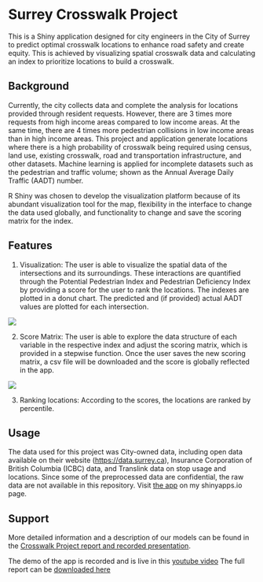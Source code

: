 # Surrey Crosswalk Project
This is a Shiny application designed for city engineers in the City of Surrey to predict optimal crosswalk locations to enhance road safety and create equity. This is achieved by visualizing spatial crosswalk data and calculating an index to prioritize locations to build a crosswalk. 

## Background
Currently, the city collects data and complete the analysis for locations provided through resident requests. However, there are 3 times more requests from high income areas compared to low income areas. At the same time, there are 4 times more pedestrian collisions in low income areas than in high income areas. This project and application generate locations where there is a high probability of crosswalk being required using census, land use, existing crosswalk, road and transportation infrastructure, and other datasets. Machine learning is applied for incomplete datasets such as the pedestrian and traffic volume; shown as the Annual Average Daily Traffic (AADT) number.

R Shiny was chosen to develop the visualization platform because of its abundant visualization tool for the map, flexibility in the interface to change the data used globally, and functionality to change and save the scoring matrix for the index.

## Features
1. Visualization: The user is able to visualize the spatial data of the intersections and its surroundings. These interactions are quantified through the Potential Pedestrian Index and Pedestrian Deficiency Index by providing a score for the user to rank the locations. The indexes are plotted in a donut chart. The predicted and (if provided) actual AADT values are plotted for each intersection.

![](surrey_map.gif)

2. Score Matrix: The user is able to explore the data structure of each variable in the respective index and adjust the scoring matrix, which is provided in a stepwise function. Once the user saves the new scoring matrix, a csv file will be downloaded and the score is globally reflected in the app.

![](surrey_scoring.gif)

3. Ranking locations: According to the scores, the locations are ranked by percentile.

## Usage
The data used for this project was City-owned data, including open data available on their website (https://data.surrey.ca), Insurance Corporation of British Columbia (ICBC) data, and Translink data on stop usage and locations. Since some of the preprocessed data are confidential, the raw data are not available in this repository. Visit [the app](https://alinac20.shinyapps.io/SurreyCrosswalk/) on my shinyapps.io page.

## Support
More detailed information and a description of our models can be found in the [Crosswalk Project report and recorded presentation](https://dsi.ubc.ca/data-science-social-good-2020).

The demo of the app is recorded and is live in this [youtube video](https://youtu.be/NiN1dQ0CfgM?t=1528)
The full report can be [downloaded here](https://dsi.ubc.ca/sites/default/files/DSSG_2020_crosswalk_final_report_0.pdf)
